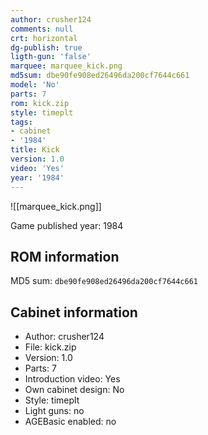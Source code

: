 ```yaml
---
author: crusher124
comments: null
crt: horizontal
dg-publish: true
ligth-gun: 'false'
marquee: marquee_kick.png
md5sum: dbe90fe908ed26496da200cf7644c661
model: 'No'
parts: 7
rom: kick.zip
style: timeplt
tags:
- cabinet
- '1984'
title: Kick
version: 1.0
video: 'Yes'
year: '1984'
---
```


![[marquee_kick.png]]

Game published year: 1984

## ROM information

MD5 sum: `dbe90fe908ed26496da200cf7644c661` 

## Cabinet information

- Author: crusher124
- File: kick.zip
- Version: 1.0
- Parts: 7
- Introduction video: Yes
- Own cabinet design: No
- Style: timeplt
- Light guns: no
- AGEBasic enabled: no

